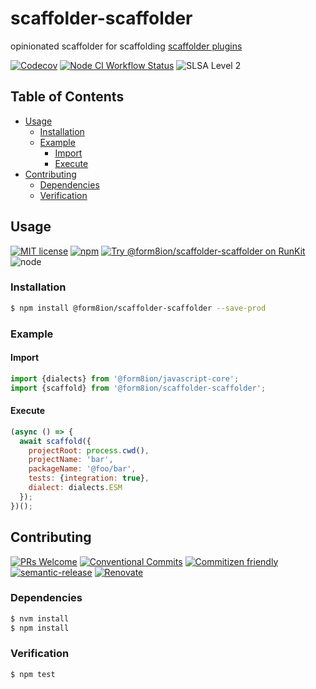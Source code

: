 # scaffolder-scaffolder

opinionated scaffolder for scaffolding [scaffolder plugins](https://github.com/form8ion/awesome#scaffolding)

<!--status-badges start -->

[![Codecov][coverage-badge]][coverage-link]
[![Node CI Workflow Status][github-actions-ci-badge]][github-actions-ci-link]
![SLSA Level 2][slsa-badge]

<!--status-badges end -->

## Table of Contents

* [Usage](#usage)
  * [Installation](#installation)
  * [Example](#example)
    * [Import](#import)
    * [Execute](#execute)
* [Contributing](#contributing)
  * [Dependencies](#dependencies)
  * [Verification](#verification)

## Usage

<!--consumer-badges start -->

[![MIT license][license-badge]][license-link]
[![npm][npm-badge]][npm-link]
[![Try @form8ion/scaffolder-scaffolder on RunKit][runkit-badge]][runkit-link]
![node][node-badge]

<!--consumer-badges end -->

### Installation

```sh
$ npm install @form8ion/scaffolder-scaffolder --save-prod
```

### Example

#### Import

```javascript
import {dialects} from '@form8ion/javascript-core';
import {scaffold} from '@form8ion/scaffolder-scaffolder';
```

#### Execute

```javascript
(async () => {
  await scaffold({
    projectRoot: process.cwd(),
    projectName: 'bar',
    packageName: '@foo/bar',
    tests: {integration: true},
    dialect: dialects.ESM
  });
})();
```

## Contributing

<!--contribution-badges start -->

[![PRs Welcome][PRs-badge]][PRs-link]
[![Conventional Commits][commit-convention-badge]][commit-convention-link]
[![Commitizen friendly][commitizen-badge]][commitizen-link]
[![semantic-release][semantic-release-badge]][semantic-release-link]
[![Renovate][renovate-badge]][renovate-link]

<!--contribution-badges end -->

### Dependencies

```sh
$ nvm install
$ npm install
```

### Verification

```sh
$ npm test
```

[PRs-link]: http://makeapullrequest.com

[PRs-badge]: https://img.shields.io/badge/PRs-welcome-brightgreen.svg

[commit-convention-link]: https://conventionalcommits.org

[commit-convention-badge]: https://img.shields.io/badge/Conventional%20Commits-1.0.0-yellow.svg

[commitizen-link]: http://commitizen.github.io/cz-cli/

[commitizen-badge]: https://img.shields.io/badge/commitizen-friendly-brightgreen.svg

[semantic-release-link]: https://github.com/semantic-release/semantic-release

[semantic-release-badge]: https://img.shields.io/badge/semantic--release-angular-e10079?logo=semantic-release

[renovate-link]: https://renovatebot.com

[renovate-badge]: https://img.shields.io/badge/renovate-enabled-brightgreen.svg?logo=renovatebot

[coverage-link]: https://codecov.io/github/form8ion/scaffolder-scaffolder

[coverage-badge]: https://img.shields.io/codecov/c/github/form8ion/scaffolder-scaffolder?logo=codecov

[license-link]: LICENSE

[license-badge]: https://img.shields.io/github/license/form8ion/scaffolder-scaffolder.svg?logo=opensourceinitiative

[npm-link]: https://www.npmjs.com/package/@form8ion/scaffolder-scaffolder

[npm-badge]: https://img.shields.io/npm/v/@form8ion/scaffolder-scaffolder?logo=npm

[runkit-link]: https://npm.runkit.com/@form8ion/scaffolder-scaffolder

[runkit-badge]: https://badge.runkitcdn.com/@form8ion/scaffolder-scaffolder.svg

[github-actions-ci-link]: https://github.com/form8ion/scaffolder-scaffolder/actions?query=workflow%3A%22Node.js+CI%22+branch%3Amaster

[github-actions-ci-badge]: https://img.shields.io/github/actions/workflow/status/form8ion/scaffolder-scaffolder/node-ci.yml.svg?branch=master&logo=github

[node-badge]: https://img.shields.io/node/v/@form8ion/scaffolder-scaffolder?logo=node.js

[slsa-badge]: https://slsa.dev/images/gh-badge-level2.svg
